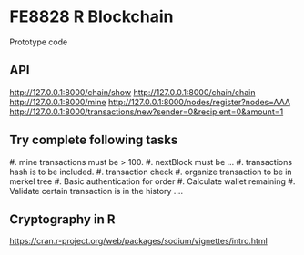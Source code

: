 # FE8828 R Blockchain

Prototype code

## API

http://127.0.0.1:8000/chain/show
http://127.0.0.1:8000/chain/chain
http://127.0.0.1:8000/mine
http://127.0.0.1:8000/nodes/register?nodes=AAA
http://127.0.0.1:8000/transactions/new?sender=0&recipient=0&amount=1


## Try complete following tasks

#. mine transactions must be > 100.
#. nextBlock must be ...
#. transactions hash is to be included.
#. transaction check
#. organize transaction to be in merkel tree
#. Basic authentication for order
#. Calculate wallet remaining
#. Validate certain transaction is in the history
….

## Cryptography in R
https://cran.r-project.org/web/packages/sodium/vignettes/intro.html
